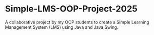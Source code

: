 # Simple-LMS-OOP-Project-2025
A collaborative project by my OOP students to create a Simple Learning Management System (LMS) using Java and Java Swing.
